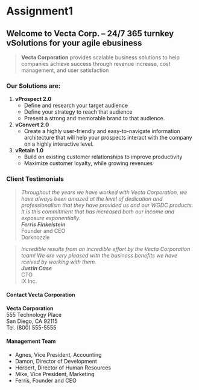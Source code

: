 # Assignment1
## Welcome to Vecta Corp. – 24/7 365 turnkey vSolutions for your agile ebusiness
>**Vecta Corporation** provides scalable business solutions to help companies achieve success through revenue increase, cost management, and user satisfaction

### Our Solutions are:
1. **vProspect 2.0**
   * Define and research your target audience
   * Define your strategy to reach that audience
   * Present a strong and memorable brand to that audience.
2. **vConvert 2.0**
   * Create a highly user-friendly and easy-to-navigate information architecture that will help your prospects interact with the company on a highly interactive level.
3. **vRetain 1.0**
   * Build on existing customer relationships to improve productivity
   * Maximize customer loyalty, while growing revenues

### Client Testimonials
>_Throughout the years we have worked with Vecta Corporation, we have always been amazed at the level of dedication and professionalism that they have provided us and our WGDC products. It is this commitment that has increased both our income and exposure exponentially._
    <br>_**Ferris Finkelstein**_
    <br>   Founder and CEO
    <br>   Dorknozzle

>_Incredible results from an incredible effort by the Vecta Corporation team! We are very pleased with the business benefits we have rceived by working with them._
    <br>_**Justin Case**_
    <br>   CTO
    <br>   IX Inc.

#### Contact Vecta Corporation
  **Vecta Corporation**<br>
    555 Technology Place  
    San Diego, CA 92115  
    Tel. (800) 555-5555  

#### Management Team
* Agnes, Vice President, Accounting
* Damon, Director of Development
* Herbert, Director of Human Resources
* Mike, Vice President, Marketing
* Ferris, Founder and CEO